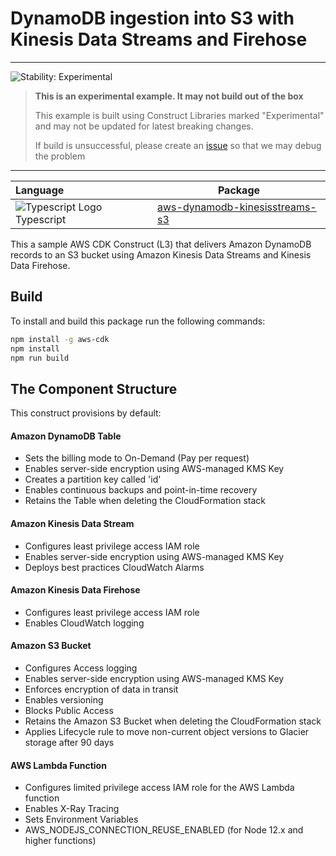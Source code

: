 # DynamoDB ingestion into S3 with Kinesis Data Streams and Firehose	
<!--BEGIN STABILITY BANNER-->
---

![Stability: Experimental](https://img.shields.io/badge/stability-Experimental-important.svg?style=for-the-badge)

> **This is an experimental example. It may not build out of the box**
>
> This example is built using Construct Libraries marked "Experimental" and may not be updated for latest breaking changes.
>
> If build is unsuccessful, please create an [issue](https://github.com/aws-samples/aws-dynamodb-kinesisfirehose-s3-ingestion/issues/new) so that we may debug the problem 

---
<!--END STABILITY BANNER-->
| **Language**     | **Package**        |
|:-------------|-----------------|
|![Typescript Logo](https://docs.aws.amazon.com/cdk/api/latest/img/typescript32.png) Typescript|[aws-dynamodb-kinesisstreams-s3](https://www.npmjs.com/package/aws-dynamodb-kinesisstreams-s3)|

This a sample AWS CDK Construct (L3) that delivers Amazon DynamoDB records to an S3 bucket using Amazon Kinesis Data Streams and Kinesis Data Firehose.

## Build

To install and build this package run the following commands:

```bash
npm install -g aws-cdk
npm install
npm run build
```

## The Component Structure

This construct provisions by default:

#### Amazon DynamoDB Table
- Sets the billing mode to On-Demand (Pay per request)
- Enables server-side encryption using AWS-managed KMS Key
- Creates a partition key called 'id'
- Enables continuous backups and point-in-time recovery
- Retains the Table when deleting the CloudFormation stack

#### Amazon Kinesis Data Stream
- Configures least privilege access IAM role
- Enables server-side encryption using AWS-managed KMS Key
- Deploys best practices CloudWatch Alarms

#### Amazon Kinesis Data Firehose
- Configures least privilege access IAM role
- Enables CloudWatch logging

#### Amazon S3 Bucket
- Configures Access logging
- Enables server-side encryption using AWS-managed KMS Key
- Enforces encryption of data in transit
- Enables versioning
- Blocks Public Access
- Retains the Amazon S3 Bucket when deleting the CloudFormation stack
- Applies Lifecycle rule to move non-current object versions to Glacier storage after 90 days

#### AWS Lambda Function
- Configures limited privilege access IAM role for the AWS Lambda function
- Enables X-Ray Tracing
- Sets Environment Variables
- AWS_NODEJS_CONNECTION_REUSE_ENABLED (for Node 12.x and higher functions)
